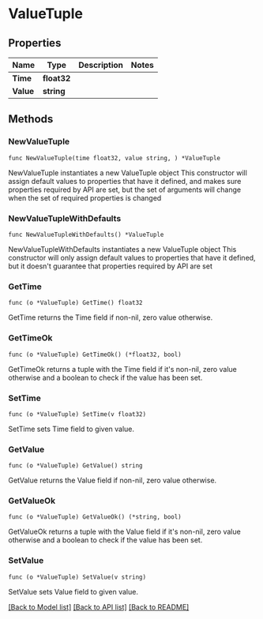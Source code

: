 # ValueTuple

## Properties

Name | Type | Description | Notes
------------ | ------------- | ------------- | -------------
**Time** | **float32** |  | 
**Value** | **string** |  | 

## Methods

### NewValueTuple

`func NewValueTuple(time float32, value string, ) *ValueTuple`

NewValueTuple instantiates a new ValueTuple object
This constructor will assign default values to properties that have it defined,
and makes sure properties required by API are set, but the set of arguments
will change when the set of required properties is changed

### NewValueTupleWithDefaults

`func NewValueTupleWithDefaults() *ValueTuple`

NewValueTupleWithDefaults instantiates a new ValueTuple object
This constructor will only assign default values to properties that have it defined,
but it doesn't guarantee that properties required by API are set

### GetTime

`func (o *ValueTuple) GetTime() float32`

GetTime returns the Time field if non-nil, zero value otherwise.

### GetTimeOk

`func (o *ValueTuple) GetTimeOk() (*float32, bool)`

GetTimeOk returns a tuple with the Time field if it's non-nil, zero value otherwise
and a boolean to check if the value has been set.

### SetTime

`func (o *ValueTuple) SetTime(v float32)`

SetTime sets Time field to given value.


### GetValue

`func (o *ValueTuple) GetValue() string`

GetValue returns the Value field if non-nil, zero value otherwise.

### GetValueOk

`func (o *ValueTuple) GetValueOk() (*string, bool)`

GetValueOk returns a tuple with the Value field if it's non-nil, zero value otherwise
and a boolean to check if the value has been set.

### SetValue

`func (o *ValueTuple) SetValue(v string)`

SetValue sets Value field to given value.



[[Back to Model list]](../README.md#documentation-for-models) [[Back to API list]](../README.md#documentation-for-api-endpoints) [[Back to README]](../README.md)


